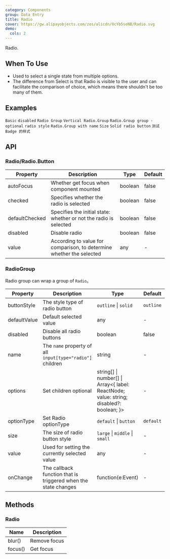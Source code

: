 ```yaml
---
category: Components
group: Data Entry
title: Radio
cover: https://gw.alipayobjects.com/zos/alicdn/8cYb5seNB/Radio.svg
demo:
  cols: 2
---
```


Radio.

## When To Use

- Used to select a single state from multiple options.
- The difference from Select is that Radio is visible to the user and can facilitate the comparison of choice, which means there shouldn't be too many of them.

## Examples

<!-- prettier-ignore -->
<code src="./demo/basic.tsx">Basic</code>
<code src="./demo/disabled.tsx">disabled</code>
<code src="./demo/radiogroup.tsx">Radio Group</code>
<code src="./demo/radiogroup-more.tsx">Vertical Radio.Group</code>
<code src="./demo/radiogroup-options.tsx">Radio.Group group - optional</code>
<code src="./demo/radiobutton.tsx">radio style</code>
<code src="./demo/radiogroup-with-name.tsx">Radio.Group with name</code>
<code src="./demo/size.tsx">Size</code>
<code src="./demo/radiobutton-solid.tsx">Solid radio button</code>
<code src="./demo/badge.tsx" debug>测试 Badge 的样式</code>

## API

### Radio/Radio.Button

| Property | Description | Type | Default |
| --- | --- | --- | --- |
| autoFocus | Whether get focus when component mounted | boolean | false |
| checked | Specifies whether the radio is selected | boolean | false |
| defaultChecked | Specifies the initial state: whether or not the radio is selected | boolean | false |
| disabled | Disable radio | boolean | false |
| value | According to value for comparison, to determine whether the selected | any | - |

### RadioGroup

Radio group can wrap a group of `Radio`。

| Property | Description | Type | Default | Version |
| --- | --- | --- | --- | --- |
| buttonStyle | The style type of radio button | `outline` \| `solid` | `outline` |  |
| defaultValue | Default selected value | any | - |  |
| disabled | Disable all radio buttons | boolean | false |  |
| name | The `name` property of all `input[type="radio"]` children | string | - |  |
| options | Set children optional | string\[] \| number\[] \| Array&lt;{ label: ReactNode; value: string; disabled?: boolean; }> | - |  |
| optionType | Set Radio optionType | `default` \| `button` | `default` | 4.4.0 |
| size | The size of radio button style | `large` \| `middle` \| `small` | - |  |
| value | Used for setting the currently selected value | any | - |  |
| onChange | The callback function that is triggered when the state changes | function(e:Event) | - |  |

## Methods

### Radio

| Name    | Description  |
| ------- | ------------ |
| blur()  | Remove focus |
| focus() | Get focus    |
